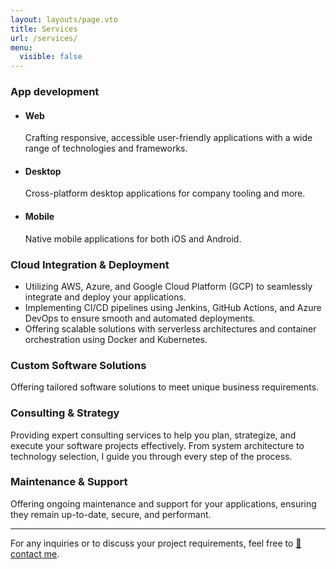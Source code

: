 ```yaml
---
layout: layouts/page.vto
title: Services
url: /services/
menu:
  visible: false
---
```


<style>
  th {
    text-align: left;
    border-bottom: 1px solid var(--color-highlight);
  }
  
  table tbody tr:nth-child(odd) {
    background-color: var(--color-background);
  }

  table tbody tr:nth-child(even) {
    background-color: var(--color-highlight);
  }
</style>




### App development
  * #### Web
    Crafting responsive, accessible user-friendly applications with a wide range of technologies and frameworks.
  * #### Desktop
     Cross-platform desktop applications for company tooling and more.
  * #### Mobile
    Native mobile applications for both iOS and Android.

### Cloud Integration & Deployment
  * Utilizing AWS, Azure, and Google Cloud Platform (GCP) to seamlessly integrate and deploy your applications.
  * Implementing CI/CD pipelines using Jenkins, GitHub Actions, and Azure DevOps to ensure smooth and automated deployments.
  * Offering scalable solutions with serverless architectures and container orchestration using Docker and Kubernetes.

### Custom Software Solutions
Offering tailored software solutions to meet unique business requirements.

### Consulting & Strategy
Providing expert consulting services to help you plan, strategize, and execute your software projects effectively. From system architecture to technology selection, I guide you through every step of the process.

### Maintenance & Support
Offering ongoing maintenance and support for your applications, ensuring they remain up-to-date, secure, and performant.

--- 
For any inquiries or to discuss your project requirements, feel free to [📧 contact me](mailto:stevendeleon2892@gmail.com).

